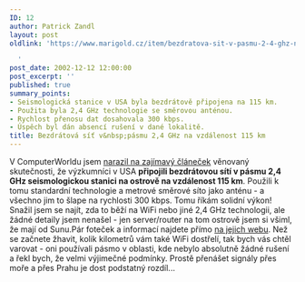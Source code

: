 ```yaml
---
ID: 12
author: Patrick Zandl
layout: post
oldlink: 'https://www.marigold.cz/item/bezdratova-sit-v-pasmu-2-4-ghz-na-vzdalenost-115-km

  '
post_date: 2002-12-12 12:00:00
post_excerpt: ''
published: true
summary_points:
- Seismologická stanice v USA byla bezdrátově připojena na 115 km.
- Použita byla 2,4 GHz technologie se směrovou anténou.
- Rychlost přenosu dat dosahovala 300 kbps.
- Úspěch byl dán absencí rušení v dané lokalitě.
title: Bezdrátová síť v&nbsp;pásmu 2,4 GHz na vzdálenost 115 km
---
```


V ComputerWorldu jsem <A href="http://www.cw.cz/cw.nsf/page/E16C716E020A6B94C1256C870047BD7B" target=_blank>narazil na zajímavý článeček</A> věnovaný skutečnosti, že výzkumníci v USA <STRONG>připojili bezdrátovou sítí v pásmu 2,4 GHz seismologickou stanici na ostrově na vzdálenost 115 km</STRONG>. Použili k tomu standardní technologie a metrové směrové síto jako anténu - a všechno jim to šlape na rychlosti 300 kbps. Tomu říkám solidní výkon! Snažil jsem se najít, zda to běží na WiFi nebo jiné 2,4 GHz technologii, ale žádné detaily jsem nenašel - jen server/router na tom ostrově jsem si všiml, že mají od Sunu.Pár foteček a informací najdete přímo <A href="http://hpwren.ucsd.edu/news/021101.html" target=_blank>na jejich webu</A>. Než se začnete žhavit, kolik kilometrů vám také WiFi dostřelí, tak bych vás chtěl varovat - oni používali pásmo v oblasti, kde nebylo absolutně žádné rušení a řekl bych, že velmi výjimečné podmínky. Prostě přenášet signály přes moře a přes Prahu je dost podstatný rozdíl...